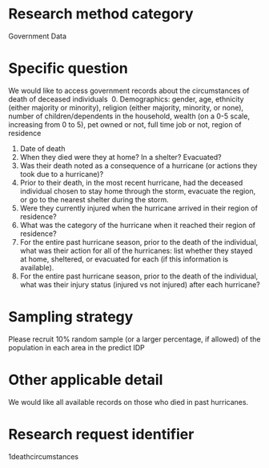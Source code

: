 # Research method category #
Government Data

# Specific question #
We would like to access government records about the circumstances of death of deceased individuals 
0. Demographics: gender, age, ethnicity (either majority or minority), religion (either
majority, minority, or none), number of children/dependents in the household, wealth (on a 0-5 scale, increasing from 0 to 5), pet owned or not, full time job or not, region of residence
1. Date of death
2. When they died were they at home? In a shelter? Evacuated?
3. Was their death noted as a consequence of a hurricane (or actions they took due to a hurricane)?
3. Prior to their death, in the most recent hurricane, had the deceased individual chosen to stay home through the storm, evacuate the region, or go to the nearest shelter during the storm.
4. Were they currently injured when the hurricane arrived in their region of residence?
5. What was the category of the hurricane when it reached their region of residence?
6. For the entire past hurricane season, prior to the death of the individual, what was their action for all of the hurricanes: list whether they stayed at home, sheltered, or evacuated for each (if this information is available).
7. For the entire past hurricane season, prior to the death of the individual, what was their injury status (injured vs not injured) after each hurricane?

# Sampling strategy #
Please recruit 10% random sample (or a larger percentage, if allowed) of the population in each area in the predict IDP

# Other applicable detail #
We would like all available records on those who died in past hurricanes.

# Research request identifier #
1deathcircumstances






